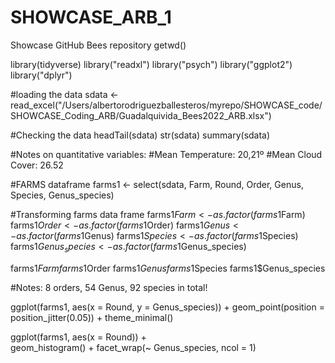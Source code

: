 # SHOWCASE_ARB_1
Showcase GitHub Bees repository
getwd()

library(tidyverse)
library("readxl")
library("psych")
library("ggplot2")
library("dplyr")

#loading the data
sdata <- read_excel("/Users/albertorodriguezballesteros/myrepo/SHOWCASE_code/SHOWCASE_Coding_ARB/Guadalquivida_Bees2022_ARB.xlsx")

#Checking the data
headTail(sdata)
str(sdata)
summary(sdata)

#Notes on quantitative variables:
#Mean Temperature: 20,21º
#Mean Cloud Cover: 26.52

#FARMS dataframe
farms1 <- select(sdata, Farm, Round, Order, Genus, Species, Genus_species)


#Transforming farms data frame
farms1$Farm <- as.factor(farms1$Farm)
farms1$Order <- as.factor(farms1$Order)
farms1$Genus <- as.factor(farms1$Genus)
farms1$Species <- as.factor(farms1$Species)
farms1$Genus_species <- as.factor(farms1$Genus_species)

farms1$Farm
farms1$Order
farms1$Genus
farms1$Species
farms1$Genus_species

#Notes: 8 orders, 54 Genus, 92 species in total!

ggplot(farms1, aes(x = Round, y = Genus_species)) + 
  geom_point(position = position_jitter(0.05)) +
  theme_minimal()
  
ggplot(farms1, aes(x = Round)) +   
  geom_histogram() + 
  facet_wrap(~ Genus_species, ncol = 1)




